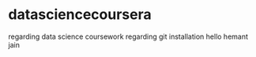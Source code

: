 # datasciencecoursera
regarding data science coursework
regarding git installation
hello hemant jain